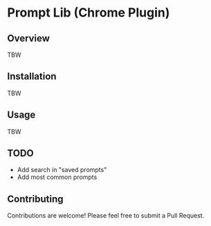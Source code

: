 # Prompt Lib (Chrome Plugin)

## Overview
 TBW

## Installation
TBW

## Usage
TBW

## TODO

- Add search in "saved prompts"
- Add most common prompts

## Contributing

Contributions are welcome! Please feel free to submit a Pull Request.
